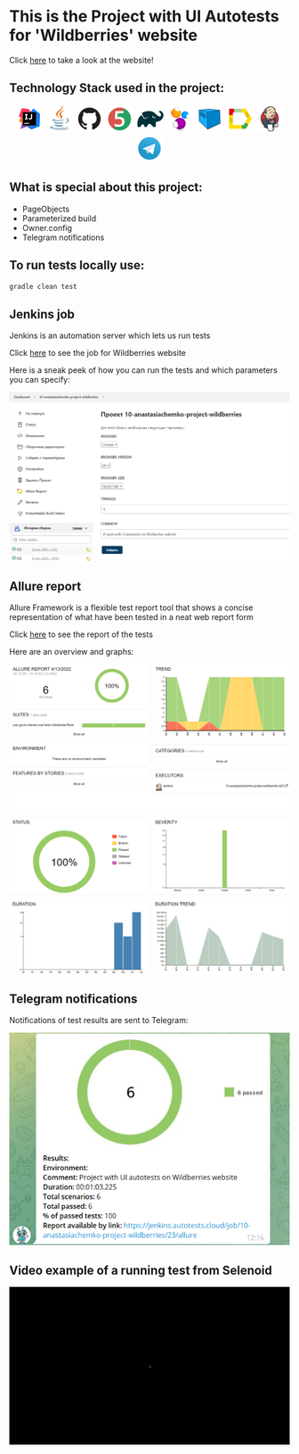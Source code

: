 # This is the Project with UI Autotests for 'Wildberries' website
Click [here](https://by.wildberries.ru/) to take a look at the website!

## Technology Stack used in the project:

<p align="center">
<a href="https://www.jetbrains.com/idea/"><img src="images/logo/Idea.svg" width="50" height="50"  alt="IDEA" title="IntelliJ IDEA"/></a>
<a href="https://www.java.com/"><img src="images/logo/Java.svg" width="50" height="50"  alt="Java" title="Java"/></a>
<a href="https://github.com/"><img src="images/logo/GitHub.svg" width="50" height="50"  alt="Github" title="GitHub"/></a>
<a href="https://junit.org/junit5/"><img src="images/logo/Junit5.svg" width="50" height="50"  alt="JUnit 5" title="JUnit 5"/></a>
<a href="https://gradle.org/"><img src="images/logo/Gradle.svg" width="50" height="50"  alt="Gradle" title="Gradle"/></a>
<a href="https://selenide.org/"><img src="images/logo/Selenide.svg" width="50" height="50"  alt="Selenide" title="Selenide"/></a>
<a href="https://aerokube.com/selenoid/"><img src="images/logo/Selenoid.svg" width="50" height="50"  alt="Selenoid" title="Selenoid"/></a>
<a href="https://github.com/allure-framework/allure2"><img src="images/logo/Allure.svg" width="50" height="50"  alt="Allure" title="Allure"/></a>
<a href="https://www.jenkins.io/"><img src="images/logo/Jenkins.svg" width="50" height="50"  alt="Jenkins" title="Jenkins"/></a>
<a href="https://web.telegram.org/"><img width="50" height="50"  alt="Telegram" src="images\logo\Telegram.svg" title="Telegram"></a>
</p>

## What is special about this project:

- PageObjects
- Parameterized build
- Owner.config
- Telegram notifications

## To run tests locally use:

```
gradle clean test 
```

## Jenkins job
Jenkins is an automation server which lets us run tests

Click <a target="_blank" href="https://jenkins.autotests.cloud/job/10-anastasiachemko-project-wildberries">here</a> to see the job for Wildberries website

Here is a sneak peek of how you can run the tests and which parameters you can specify:

<p align="center">
<img title="Parameters configuration" src="images/screens/jenkinsParams.png">
</p>

## Allure report
Allure Framework is a flexible test report tool that shows a concise representation of what have been tested in a neat web report form

Click <a target="_blank" href="https://jenkins.autotests.cloud/job/10-anastasiachemko-project-wildberries/24/allure/#">here</a> to see the report of the tests

Here are an overview and graphs:

<p align="center">
<img title="Allure overview" src="images/screens/allureOverview.png">
</p>

<p align="center">
<img title="Allure overview" src="images/screens/allureGraphs.png">
</p>

## Telegram notifications
Notifications of test results are sent to Telegram:

<p align="center">
<img title="Allure overview" src="images/screens/tgNotification.png">
</p>

## Video example of a running test from Selenoid

<img src="images/gif/testVideo.gif">

